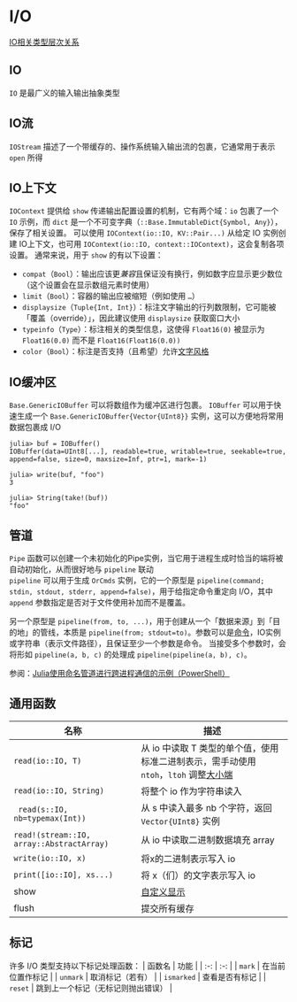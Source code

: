 # I/O
[IO相关类型层次关系](../lists/typetree1.8.txt#L695-L722)

## IO
`IO` 是最广义的输入输出抽象类型

## IO流
`IOStream` 描述了一个带缓存的、操作系统输入输出流的包裹，它通常用于表示 `open` 所得

## IO上下文
`IOContext` 提供给 `show` 传递输出配置设置的机制，它有两个域：`io` 包裹了一个 `IO` 示例，而 `dict` 是一个不可变字典（`::Base.ImmutableDict{Symbol, Any}`），保存了相关设置。
可以使用 `IOContext(io::IO, KV::Pair...)` 从给定 IO 实例创建 IO上下文，也可用 `IOContext(io::IO, context::IOContext)`，这会复制各项设置。
通常来说，用于 `show` 的有以下设置：
* `compat`（`Bool`）：输出应该更*兼容*且保证没有换行，例如数字应显示更少数位（这个设置会在显示数组元素时使用）
* `limit`（`Bool`）：容器的输出应被缩短（例如使用 `…`）
* `displaysize`（`Tuple{Int, Int}`）：标注文字输出的行列数限制，它可能被「覆盖（override）」，因此建议使用 `displaysize` 获取窗口大小
* `typeinfo`（`Type`）：标注相关的类型信息，这使得 `Float16(0)` 被显示为 `Float16(0.0)` 而不是 `Float16(Float16(0.0))`
* `color`（`Bool`）：标注是否支持（且希望）允许[文字风格](../basic/basicio.md#printstyled)

## IO缓冲区
`Base.GenericIOBuffer` 可以将数组作为缓冲区进行包裹。
`IOBuffer` 可以用于快速生成一个 `Base.GenericIOBuffer{Vector{UInt8}}` 实例，这可以方便地将常用数据包裹成 I/O
```julia-repl
julia> buf = IOBuffer()
IOBuffer(data=UInt8[...], readable=true, writable=true, seekable=true, append=false, size=0, maxsize=Inf, ptr=1, mark=-1)

julia> write(buf, "foo")
3

julia> String(take!(buf))
"foo"
```

## 管道
`Pipe` 函数可以创建一个未初始化的Pipe实例，当它用于进程生成时恰当的端将被自动初始化，从而很好地与 `pipeline` 联动\
`pipeline` 可以用于生成 `OrCmds` 实例，它的一个原型是 `pipeline(command; stdin, stdout, stderr, append=false)`，用于给指定命令重定向 I/O，其中 `append` 参数指定是否对于文件使用补加而不是覆盖。

另一个原型是 `pipeline(from, to, ...)`，用于创建从一个「数据来源」到「目的地」的管线，本质是 `pipeline(from; stdout=to)`。参数可以是[命令](cmd.md)，IO实例或字符串（表示文件路径），且保证至少一个参数是命令。
当接受多个参数时，会将形如 `pipeline(a, b, c)` 的处理成 `pipeline(pipeline(a, b), c)`。

参阅：[Julia使用命名管道进行跨进程通信的示例（PowerShell）](https://discourse.juliacn.com/t/topic/2687)

## 通用函数
| 名称 | 描述 |
| --- | --- |
| `read(io::IO, T)` | 从 io 中读取 T 类型的单个值，使用标准二进制表示，需手动使用 `ntoh`，`ltoh` 调整[大小端](https://www.ruanyifeng.com/blog/2022/06/endianness-analysis.html) |
| `read(io::IO, String)` | 将整个 io 作为字符串读入 |
| ` read(s::IO, nb=typemax(Int))` | 从 s 中读入最多 nb 个字符，返回 `Vector{UInt8}` 实例 |
| `read!(stream::IO, array::AbstractArray)` | 从 io 中读取二进制数据填充 array |
| `write(io::IO, x)` | 将x的二进制表示写入 io |
| `print([io::IO], xs...)` | 将 x（们）的文字表示写入 io |
| show | [自定义显示](typesystem.md#自定义显示) |
| flush | 提交所有缓存 |

## 标记
许多 I/O 类型支持以下标记处理函数：
| 函数名 | 功能 |
| :-: | :-: |
| `mark` | 在当前位置作标记 |
| `unmark` | 取消标记（若有） |
| `ismarked` | 查看是否有标记 |
| `reset` | 跳到上一个标记（无标记则抛出错误） |
